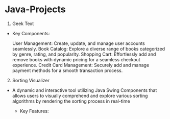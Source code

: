 # Java-Projects

1. Geek Text
  - Key Components:

    User Management: Create, update, and manage user accounts seamlessly.
    Book Catalog: Explore a diverse range of books categorized by genre, rating, and popularity.
    Shopping Cart: Effortlessly add and remove books with dynamic pricing for a seamless checkout experience.
    Credit Card Management: Securely add and manage payment methods for a smooth transaction process.

2. Sorting Visualizer
  - A dynamic and interactive tool utilizing Java Swing Components that allows users to visually comprehend and explore various sorting algorithms by rendering the sorting process in real-time
    
    * Key Features:
  
     
      
  
